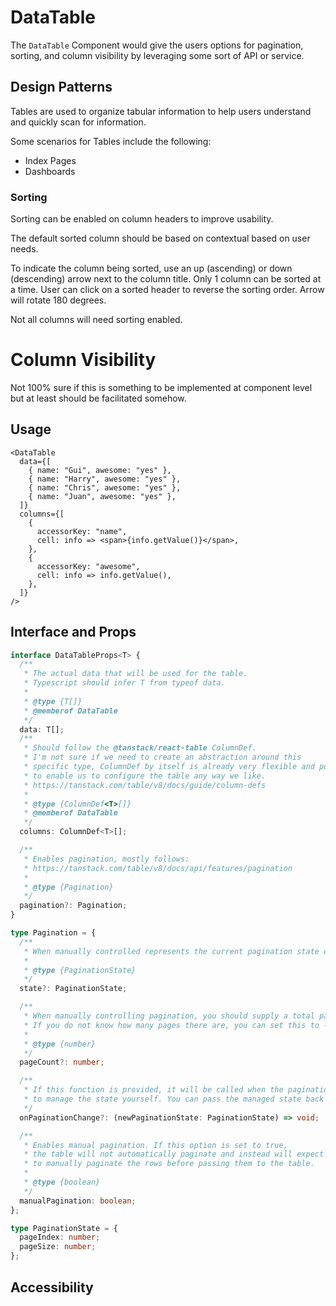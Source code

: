 # DataTable

The `DataTable` Component would give the users options for pagination, sorting,
and column visibility by leveraging some sort of API or service.

## Design Patterns

Tables are used to organize tabular information to help users understand and
quickly scan for information.

Some scenarios for Tables include the following:

- Index Pages
- Dashboards

### Sorting

Sorting can be enabled on column headers to improve usability.

The default sorted column should be based on contextual based on user needs.

To indicate the column being sorted, use an up (ascending) or down (descending)
arrow next to the column title. Only 1 column can be sorted at a time. User can
click on a sorted header to reverse the sorting order. Arrow will rotate 180
degrees.

Not all columns will need sorting enabled.

# Column Visibility

Not 100% sure if this is something to be implemented at component level but at
least should be facilitated somehow.

## Usage

```tsx
<DataTable
  data={[
    { name: "Gui", awesome: "yes" },
    { name: "Harry", awesome: "yes" },
    { name: "Chris", awesome: "yes" },
    { name: "Juan", awesome: "yes" },
  ]}
  columns={[
    {
      accessorKey: "name",
      cell: info => <span>{info.getValue()}</span>,
    },
    {
      accessorKey: "awesome",
      cell: info => info.getValue(),
    },
  ]}
/>
```

## Interface and Props

```ts
interface DataTableProps<T> {
  /**
   * The actual data that will be used for the table.
   * Typescript should infer T from typeof data.
   *
   * @type {T[]}
   * @memberof DataTable
   */
  data: T[];
  /**
   * Should follow the @tanstack/react-table ColumnDef.
   * I'm not sure if we need to create an abstraction around this
   * specific type, ColumnDef by itself is already very flexible and powerfull enough
   * to enable us to configure the table any way we like.
   * https://tanstack.com/table/v8/docs/guide/column-defs
   *
   * @type {ColumnDef<T>[]}
   * @memberof DataTable
   */
  columns: ColumnDef<T>[];

  /**
   * Enables pagination, mostly follows:
   * https://tanstack.com/table/v8/docs/api/features/pagination
   *
   * @type {Pagination}
   */
  pagination?: Pagination;
}

type Pagination = {
  /**
   * When manually controlled represents the current pagination state of the table.
   *
   * @type {PaginationState}
   */
  state?: PaginationState;

  /**
   * When manually controlling pagination, you should supply a total pageCount value to the table if you know it.
   * If you do not know how many pages there are, you can set this to -1. (Or should we error?)
   *
   * @type {number}
   */
  pageCount?: number;

  /**
   * If this function is provided, it will be called when the pagination state changes and you will be expected
   * to manage the state yourself. You can pass the managed state back to the table via the state option.
   */
  onPaginationChange?: (newPaginationState: PaginationState) => void;

  /**
   * Enables manual pagination. If this option is set to true,
   * the table will not automatically paginate and instead will expect you
   * to manually paginate the rows before passing them to the table.
   *
   * @type {boolean}
   */
  manualPagination: boolean;
};

type PaginationState = {
  pageIndex: number;
  pageSize: number;
};
```

## Accessibility

